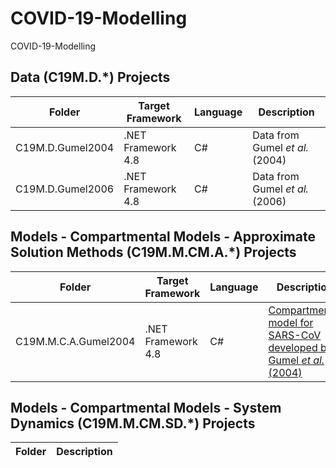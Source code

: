 # COVID-19-Modelling

COVID-19-Modelling

## Data (C19M.D.*) Projects

Folder | Target Framework | Language | Description
------------ | ------------- | ------------- | ------------
C19M.D.Gumel2004 | .NET Framework 4.8 | C# | Data from Gumel *et al.* (2004)
C19M.D.Gumel2006 | .NET Framework 4.8 | C# | Data from Gumel *et al.* (2006)

## Models - Compartmental Models - Approximate Solution Methods (C19M.M.CM.A.*) Projects

Folder | Target Framework | Language | Description
------------ | ------------- | ------------- | ------------
C19M.M.C.A.Gumel2004 | .NET Framework 4.8 | C# | [Compartmental model for SARS-CoV developed by Gumel *et al.* (2004)](https://royalsocietypublishing.org/doi/10.1098/rspb.2004.2800) 

## Models - Compartmental Models - System Dynamics (C19M.M.CM.SD.*) Projects
Folder | Description
------------ | ------------